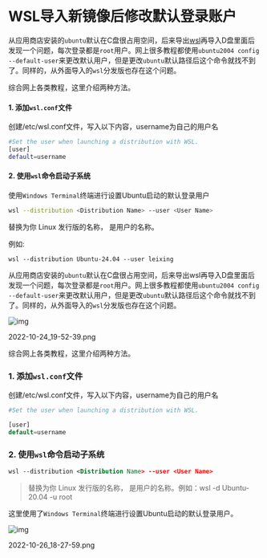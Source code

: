 # WSL导入新镜像后修改默认登录账户

从应用商店安装的`ubuntu`默认在C盘很占用空间，后来导出[wsl](https://so.csdn.net/so/search?q=wsl&spm=1001.2101.3001.7020)再导入D盘里面后发现一个问题，每次登录都是`root`用户。网上很多教程都使用`ubuntu2004 config --default-user`来更改默认用户，但是更改`ubuntu`默认路径后这个命令就找不到了。同样的，从外面导入的`wsl`分发版也存在这个问题。

综合网上各类教程，这里介绍两种方法。

#### 1. 添加`wsl.conf`文件

创建/etc/wsl.conf文件，写入以下内容，username为自己的用户名

```bash
#Set the user when launching a distribution with WSL.
[user]
default=username
```

#### 2. 使用`wsl`命令启动子系统

使用`Windows Terminal`终端进行设置Ubuntu启动的默认登录用户

```bash
wsl --distribution <Distribution Name> --user <User Name>
```

<Distribution Name> 替换为你 Linux 发行版的名称，<User Name> 是用户的名称。

例如:

```
wsl --distribution Ubuntu-24.04 --user leixing
```





从应用商店安装的`ubuntu`默认在C盘很占用空间，后来导出wsl再导入D盘里面后发现一个问题，每次登录都是`root`用户。网上很多教程都使用`ubuntu2004 config --default-user`来更改默认用户，但是更改`ubuntu`默认路径后这个命令就找不到了。同样的，从外面导入的`wsl`分发版也存在这个问题。

![img](https:////upload-images.jianshu.io/upload_images/15837975-1b8c212099ed5bf1.png?imageMogr2/auto-orient/strip|imageView2/2/w/1200/format/webp)

2022-10-24_19-52-39.png

综合网上各类教程，这里介绍两种方法。

### 1. 添加`wsl.conf`文件

创建/etc/wsl.conf文件，写入以下内容，username为自己的用户名



```php
#Set the user when launching a distribution with WSL.

[user]
default=username
```

### 2. 使用`wsl`命令启动子系统



```xml
wsl --distribution <Distribution Name> --user <User Name>
```

> <Distribution Name> 替换为你 Linux 发行版的名称，<User Name> 是用户的名称。例如：wsl -d Ubuntu-20.04 -u root

这里使用了`Windows Terminal`终端进行设置Ubuntu启动的默认登录用户。

![img](https:////upload-images.jianshu.io/upload_images/15837975-7a79d3aa99edb81b.png?imageMogr2/auto-orient/strip|imageView2/2/w/1078/format/webp)

2022-10-26_18-27-59.png